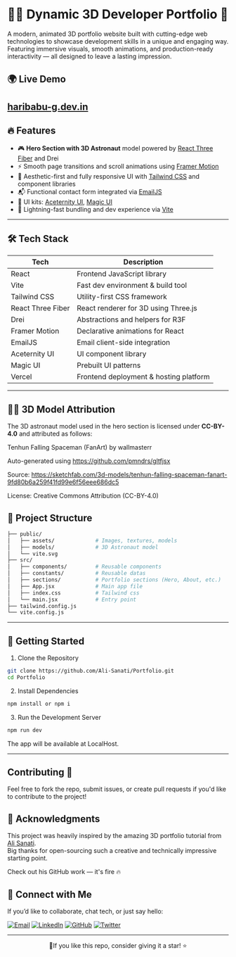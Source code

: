 
# 🧑‍💻 Dynamic 3D Developer Portfolio 🚀

A modern, animated 3D portfolio website built with cutting-edge web technologies to showcase development skills in a unique and engaging way. Featuring immersive visuals, smooth animations, and production-ready interactivity — all designed to leave a lasting impression.

## 🌍 Live Demo
[haribabu-g.dev.in](https://portfolio-git-main-haribabu-gs-projects.vercel.app/)
---

## 🔥 Features

- 🎮 **Hero Section with 3D Astronaut** model powered by [React Three Fiber](https://docs.pmnd.rs/react-three-fiber) and Drei  
- ⚡ Smooth page transitions and scroll animations using [Framer Motion](https://www.framer.com/motion/)
- 🎨 Aesthetic-first and fully responsive UI with [Tailwind CSS](https://tailwindcss.com/) and component libraries
- 📬 Functional contact form integrated via [EmailJS](https://www.emailjs.com/)
- 🧱 UI kits: [Aceternity UI](https://ui.aceternity.com/), [Magic UI](https://magicui.design/)
- 🚀 Lightning-fast bundling and dev experience via [Vite](https://vitejs.dev/)

---

## 🛠️ Tech Stack

| Tech              | Description                               |
|-------------------|-------------------------------------------|
| React             | Frontend JavaScript library               |
| Vite              | Fast dev environment & build tool         |
| Tailwind CSS      | Utility-first CSS framework               |
| React Three Fiber | React renderer for 3D using Three.js      |
| Drei              | Abstractions and helpers for R3F          |
| Framer Motion     | Declarative animations for React          |
| EmailJS           | Email client-side integration             |
| Aceternity UI     | UI component library                      |
| Magic UI          | Prebuilt UI patterns                      |
| Vercel            | Frontend deployment & hosting platform    |


---

## 🧑‍🚀 3D Model Attribution

The 3D astronaut model used in the hero section is licensed under **CC-BY-4.0** and attributed as follows:

Tenhun Falling Spaceman (FanArt) by wallmasterr

Auto-generated using https://github.com/pmndrs/gltfjsx

Source: https://sketchfab.com/3d-models/tenhun-falling-spaceman-fanart-9fd80b6a259f41fd99e6f56eee686dc5

License: Creative Commons Attribution (CC-BY-4.0)

## 📁 Project Structure

```bash
├── public/
│   ├── assets/             # Images, textures, models
│   ├── models/             # 3D Astronaut model
│   └── vite.svg
├── src/
│   ├── components/         # Reusable components
│   ├── constants/          # Reusable datas
│   ├── sections/           # Portfolio sections (Hero, About, etc.)
│   ├── App.jsx             # Main app file
│   ├── index.css           # Tailwind css
│   └── main.jsx            # Entry point
├── tailwind.config.js
└── vite.config.js
```

---

## 🚀 Getting Started
1. Clone the Repository
```bash
git clone https://github.com/Ali-Sanati/Portfolio.git
cd Portfolio
```
2. Install Dependencies
```bash
npm install or npm i
```
3. Run the Development Server
```bash
npm run dev
```
The app will be available at LocalHost.

---

## Contributing 🤝
Feel free to fork the repo, submit issues, or create pull requests if you'd like to contribute to the project!


## 🙏 Acknowledgments

This project was heavily inspired by the amazing 3D portfolio tutorial from [Ali Sanati](https://github.com/Ali-Sanati).  
Big thanks for open-sourcing such a creative and technically impressive starting point.

Check out his GitHub work — it's fire 🔥


## 📌 Connect with Me

If you’d like to collaborate, chat tech, or just say hello:

[![Email](https://img.shields.io/badge/Email-haribabu.g707@gmail.com-red?style=flat&logo=gmail)](mailto:haribabu.g707@gmail.com)
[![LinkedIn](https://img.shields.io/badge/LinkedIn-Connect-blue?style=flat&logo=linkedin)](https://www.linkedin.com/in/haribabu-g/)
[![GitHub](https://img.shields.io/badge/GitHub-Haribabu--g-black?style=flat&logo=github)](https://github.com/Haribabu-g)
[![Twitter](https://img.shields.io/badge/Twitter-Follow-blue?style=flat&logo=twitter)](https://twitter.com/IamHaribabu_)
 
---

<div align="center">
🌟If you like this repo, consider giving it a star! ⭐
</div>


